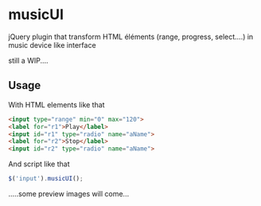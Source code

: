 # musicUI
jQuery plugin that transform HTML éléments (range, progress, select....) in music device like interface

still a WIP....

## Usage

With HTML elements like that
````html
<input type="range" min="0" max="120">
<label for="r1">Play</label>
<input id="r1" type="radio" name="aName">
<label for="r2">Stop</label>
<input id="r2" type="radio" name="aName">
````
And script like that
````javascript
$('input').musicUI();
````

.....some preview images will come...
